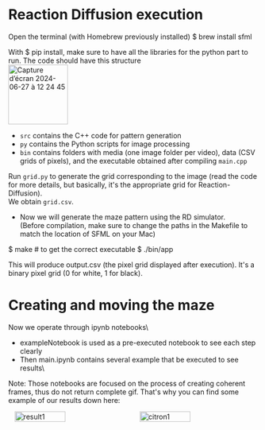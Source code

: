 # Reaction Diffusion execution

Open the terminal (with Homebrew previously installed)
$ brew install sfml

With $ pip install, make sure to have all the libraries for the python part to run. The code should have this structure  \
<img width="120" alt="Capture d’écran 2024-06-27 à 12 24 45" src="https://github.com/Surimi91/IGR205/assets/123871877/2ed95d46-24fd-40e0-ab29-cb592b11b712">

- `src` contains the C++ code for pattern generation
- `py` contains the Python scripts for image processing
- `bin` contains folders with media (one image folder per video), data (CSV grids of pixels), and the executable obtained after compiling `main.cpp`


Run `grid.py` to generate the grid corresponding to the image (read the code for more details, but basically, it's the appropriate grid for Reaction-Diffusion).  
We obtain `grid.csv`.

- Now we will generate the maze pattern using the RD simulator.  
  (Before compilation, make sure to change the paths in the Makefile to match the location of SFML on your Mac)


$ make    # to get the correct executable
$ ./bin/app

This will produce output.csv (the pixel grid displayed after execution).
It's a binary pixel grid (0 for white, 1 for black).



  # Creating and moving the maze

  Now we operate through ipynb notebooks\
  - exampleNotebook is used as a pre-executed notebook to see each step clearly
  - Then main.ipynb contains several example that be executed to see results\\

Note: Those notebooks are focused on the process of creating coherent frames, thus do not return complete gif. That's why you can find some example of our results down here:

<div style="display: flex; justify-content: space-around;">
    <img src="https://github.com/Surimi91/IGR205/assets/125984433/f85710d6-f2fe-4a84-86ea-9f20377d9c5e" alt="result1" width="45%">
    <img src="https://github.com/Surimi91/IGR205/assets/125984433/32f8f882-8a05-4c7d-b347-c6e74469b43c" alt="citron1" width="45%">
</div>

